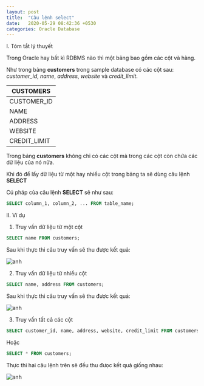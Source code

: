 ```yaml
---
layout: post
title:  "Câu lệnh select"
date:   2020-05-29 08:42:36 +0530
categories: Oracle Database
---
```

I. Tóm tắt lý thuyết

Trong Oracle hay bất kì RDBMS nào thì một bảng bao gồm các cột và hàng.

Như trong bảng **customers** trong sample database có các cột sau: *customer_id*, *name*, *address*, *website* và *credit_limit*.

|CUSTOMERS |
|----------|
|CUSTOMER_ID|
|NAME|
|ADDRESS|
|WEBSITE|
|CREDIT_LIMIT|

Trong bảng **customers** không chỉ có các cột mà trong các cột còn chứa các dữ liệu của nó nữa.

Khi đó để lấy dữ liệu từ một hay nhiều cột trong bảng ta sẽ dùng câu lệnh **SELECT**

Cú pháp của câu lệnh **SELECT** sẽ như sau:

```sql
SELECT column_1, column_2, ... FROM table_name;
```

II. Ví dụ 

1. Truy vấn dữ liệu từ một cột 

```sql
SELECT name FROM customers;
```

Sau khi thực thi câu truy vấn sẽ thu được kết quả:

![anh](https://tuhalang.github.io/assets/images/select-one.png)

2. Truy vấn dữ liệu từ nhiều cột 

```sql
SELECT name, address FROM customers;
```

Sau khi thực thi câu truy vấn sẽ thu được kết quả:

![anh](https://tuhalang.github.io/assets/images/select-mul.png)

3. Truy vấn tất cả các cột

```sql
SELECT customer_id, name, address, website, credit_limit FROM customers;
```

Hoặc 

```sql
SELECT * FROM customers;
```

Thực thi hai câu lệnh trên sẽ đều thu đưọc kết quả giống nhau:

![anh](https://tuhalang.github.io/assets/images/select-all.png)